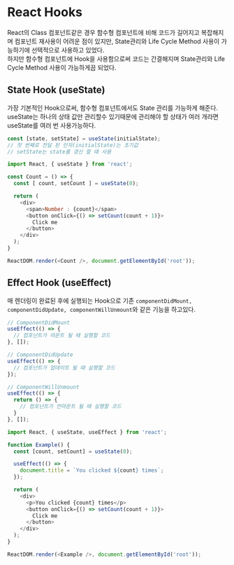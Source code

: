 # React Hooks
React의 Class 컴포넌트같은 경우 함수형 컴포넌트에 비해 코드가 길어지고 복잡해지며 컴포넌트 재사용이 어려운 점이 있지만, State관리와 Life Cycle Method 사용이 가능하기에 선택적으로 사용하고 있었다.  
하지만 함수형 컴포넌트에 Hook을 사용함으로써 코드는 간결해지며 State관리와 Life Cycle Method 사용이 가능하게끔  되었다.  

## State Hook (useState)
가장 기본적인 Hook으로써, 함수형 컴포넌트에서도 State 관리를 가능하게 해준다.  
useState는 하나의 상태 값만 관리할수 있기때문에 관리해야 할 상태가 여러 개라면 useState를 여러 번 사용가능하다.  

```js
const [state, setState] = useState(initialState);
// 첫 번째로 전달 된 인자(initialState)는 초기값
// setState는 state를 갱신 할 때 사용
```

```js
import React, { useState } from 'react';

const Count = () => {
  const [ count, setCount ] = useState(0);

  return (
    <div>
      <span>Number : {count}</span>
      <button onClick={() => setCount(count + 1)}>
        Click me
      </button>
    </div>
  );
}

ReactDOM.render(<Count />, document.getElementById('root'));
```

## Effect Hook (useEffect)
매 렌더링이 완료된 후에 실행되는 Hook으로 기존 `componentDidMount, componentDidUpdate, componentWillUnmount`와 같은 기능을 하고있다.

```js
// ComponentDidMount
useEffect(() => {
  // 컴포넌트가 마운트 될 때 실행할 코드
}, []);

// ComponentDidUpdate
useEffect(() => {
  // 컴포넌트가 업데이트 될 때 실행할 코드
});

// ComponentWillUnmount
useEffect(() => {
  return () => {
    // 컴포넌트가 언마운트 될 때 실행할 코드
  }
}, []);
```

```js
import React, { useState, useEffect } from 'react';

function Example() {
  const [count, setCount] = useState(0);

  useEffect(() => {
    document.title = `You clicked ${count} times`;
  });

  return (
    <div>
      <p>You clicked {count} times</p>
      <button onClick={() => setCount(count + 1)}>
        Click me
      </button>
    </div>
  );
}

ReactDOM.render(<Example />, document.getElementById('root'));
```
